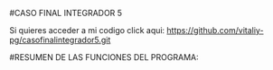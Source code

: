 #CASO FINAL INTEGRADOR 5

Si quieres acceder a mi codigo click aqui: https://github.com/vitaliy-pg/casofinalintegrador5.git

#RESUMEN DE LAS FUNCIONES DEL PROGRAMA:
